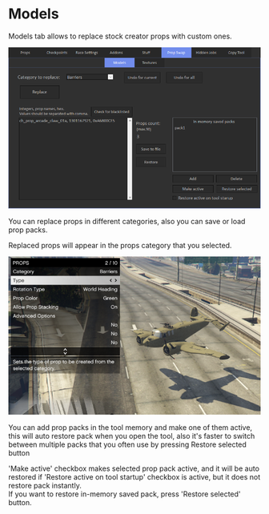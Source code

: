 # Models

Models tab allows to replace stock creator props with custom ones.

![Img1](../../assets/images/prop-swap/img01.png)

You can replace props in different categories, also you can save or load prop packs.

Replaced props will appear in the props category that you selected.

![Img2](../../assets/images/prop-swap/img02.png)

You can add prop packs in the tool memory and make one of them active, this will auto restore pack when you open the tool,
also it's faster to switch between multiple packs that you often use by pressing Restore selected button

'Make active' checkbox makes selected prop pack active, and it will be auto restored if 'Restore active on tool startup' checkbox is active, but it does not restore pack instantly.<br>
If you want to restore in-memory saved pack, press 'Restore selected' button.
